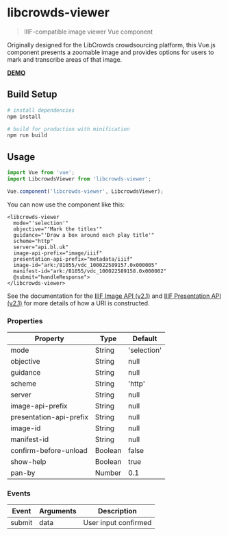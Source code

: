 # libcrowds-viewer

> IIIF-compatible image viewer Vue component

Originally designed for the LibCrowds crowdsourcing platform, this Vue.js 
component presents a zoomable image and provides options for users to mark 
and transcribe areas of that image.

[**DEMO**](https://libcrowds.github.io/libcrowds-viewer/)

## Build Setup

``` bash
# install dependencies
npm install

# build for production with minification
npm run build
```

## Usage

``` js
import Vue from 'vue';
import LibcrowdsViewer from 'libcrowds-viewer';

Vue.component('libcrowds-viewer', LibcrowdsViewer);
```

You can now use the component like this:

``` vue
<libcrowds-viewer
  mode="'selection'"
  objective="'Mark the titles'"
  guidance="'Draw a box around each play title'"
  scheme="http"
  server="api.bl.uk"
  image-api-prefix="image/iiif"
  presentation-api-prefix="metadata/iiif"
  image-id="ark:/81055/vdc_100022589157.0x000005"
  manifest-id="ark:/81055/vdc_100022589158.0x000002"
  @submit="handleResponse">
</libcrowds-viewer>
```

See the documentation for the [IIIF Image API (v2.1)](http://iiif.io/api/image/2.1)
and [IIIF Presentation API (v2.1)](http://iiif.io/api/presentation/2.1/) for 
more details of how a URI is constructed.

### Properties

| Property                | Type          | Default              |
|-------------------------|---------------|----------------------|
| mode                    | String        | 'selection'          |
| objective               | String        | null                 |
| guidance                | String        | null                 |
| scheme                  | String        | 'http'               |
| server                  | String        | null                 |
| image-api-prefix        | String        | null                 |
| presentation-api-prefix | String        | null                 |
| image-id                | String        | null                 |
| manifest-id             | String        | null                 |
| confirm-before-unload   | Boolean       | false                |
| show-help               | Boolean       | true                 |
| pan-by                  | Number        | 0.1                  |


### Events

| Event         | Arguments     | Description          |
|---------------|---------------|----------------------|
| submit        | data          | User input confirmed |
